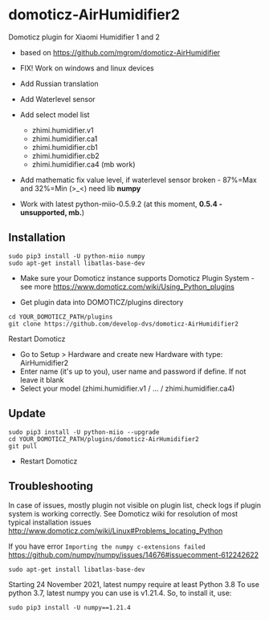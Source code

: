 # domoticz-AirHumidifier2
Domoticz plugin for Xiaomi Humidifier 1 and 2
* based on https://github.com/mgrom/domoticz-AirHumidifier

* FIX! Work on windows and linux devices
* Add Russian translation
* Add Waterlevel sensor
* Add select model list
  * zhimi.humidifier.v1
  * zhimi.humidifier.ca1
  * zhimi.humidifier.cb1
  * zhimi.humidifier.cb2
  * zhimi.humidifier.ca4 (mb work)
* Add mathematic fix value level, if waterlevel sensor broken - 87%=Max and 32%=Min (>_<) need lib **numpy**
* Work with latest python-miio-0.5.9.2 (at this moment, **0.5.4 - unsupported, mb.**)
## Installation
```
sudo pip3 install -U python-miio numpy
sudo apt-get install libatlas-base-dev
```
* Make sure your Domoticz instance supports Domoticz Plugin System - see more https://www.domoticz.com/wiki/Using_Python_plugins

* Get plugin data into DOMOTICZ/plugins directory
```
cd YOUR_DOMOTICZ_PATH/plugins
git clone https://github.com/develop-dvs/domoticz-AirHumidifier2
```
Restart Domoticz
* Go to Setup > Hardware and create new Hardware with type: AirHumidifier2
* Enter name (it's up to you), user name and password if define. If not leave it blank
* Select your model (zhimi.humidifier.v1 / ... / zhimi.humidifier.ca4)

## Update
```
sudo pip3 install -U python-miio --upgrade
cd YOUR_DOMOTICZ_PATH/plugins/domoticz-AirHumidifier2
git pull
```
* Restart Domoticz

## Troubleshooting

In case of issues, mostly plugin not visible on plugin list, check logs if plugin system is working correctly. See Domoticz wiki for resolution of most typical installation issues http://www.domoticz.com/wiki/Linux#Problems_locating_Python

If you have error `Importing the numpy c-extensions failed`
https://github.com/numpy/numpy/issues/14676#issuecomment-612242622
```
sudo apt-get install libatlas-base-dev
```

Starting 24 November 2021, latest numpy require at least Python 3.8
To use python 3.7, latest numpy you can use is v1.21.4. So, to install it, use:
```
sudo pip3 install -U numpy==1.21.4
```